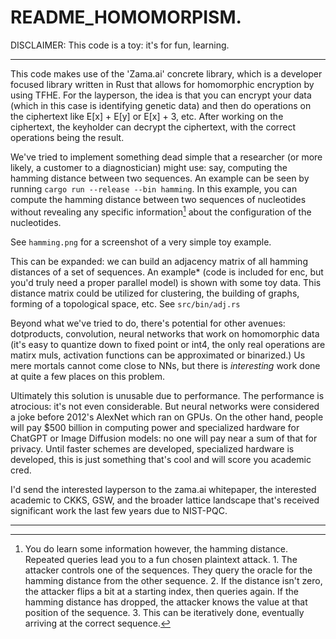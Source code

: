# README_HOMOMORPISM.

DISCLAIMER: This code is a toy: it's for fun, learning.

---

This code makes use of the 'Zama.ai' concrete library, which is a developer focused library
written in Rust that allows for homomorphic encryption by using TFHE. For the layperson, the
idea is that you can encrypt your data (which in this case is identifying genetic data) and then
do operations on the ciphertext like E[x] + E[y] or E[x] + 3, etc. After working on the ciphertext,
the keyholder can decrypt the ciphertext, with the correct operations being the result.

We've tried to implement something dead simple that a researcher (or more likely, a customer to a diagnostician)
might use: say, computing the hamming distance between two sequences. An example can be seen by running 
`cargo run --release --bin hamming`. In this example, you can compute the hamming distance between 
two sequences of nucleotides without revealing any specific information[^1] about the configuration of 
the nucleotides.

See `hamming.png` for a screenshot of a very simple toy example.


This can be expanded: we can build an adjacency matrix of all hamming distances of a set of
sequences. An example* (code is included for enc, but you'd truly need a proper parallel model)
is shown with some toy data. This distance matrix could be utilized for clustering, the building
of graphs, forming of a topological space, etc. See `src/bin/adj.rs`

Beyond what we've tried to do, there's potential for other avenues: dotproducts, convolution,
neural networks that work on homomorphic data (it's easy to quantize down to fixed point or int4,
the only real operations are matirx muls, activation functions can be approximated or binarized.)
Us mere mortals cannot come close to NNs, but there is *interesting* work done at quite a few places
on this problem.

Ultimately this solution is unusable due to performance. The performance is atrocious: it's not
even considerable. But neural networks were considered a joke before 2012's AlexNet which ran on GPUs.
On the other hand, people will pay $500 billion in computing power and specialized hardware for ChatGPT 
or Image Diffusion models: no one will pay near a sum of that for privacy. Until faster schemes are
developed, specialized hardware is developed, this is just something that's cool and will score you academic 
cred.

I'd send the interested layperson to the zama.ai whitepaper, the interested academic to CKKS, GSW, and
the broader lattice landscape that's received significant work the last few years due to NIST-PQC.

---

[^1]: You do learn some information however, the hamming distance. Repeated queries lead you to
a fun chosen plaintext attack. 1. The attacker controls one of the sequences. They query the oracle for the hamming distance
from the other sequence. 2. If the distance isn't zero, the attacker flips a bit at a starting index, then queries again.
If the hamming distance has dropped, the attacker knows the value at that position of the sequence. 3. This can be iteratively done, 
eventually arriving at the correct sequence. 
